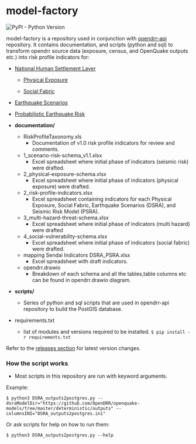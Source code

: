# model-factory
![PyPI - Python Version](https://img.shields.io/pypi/pyversions/openquake.engine)

model-factory is a repository used in conjunction with [opendrr-api](https://github.com/OpenDRR/opendrr-api) repository.
It contains documentation, and scripts (python and sql) to transform opendrr source data (exposure, census, and OpenQuake outputs etc.) into risk profile indicators for:

 - [National Human Settlement Layer](https://github.com/OpenDRR/national-human-settlement) 
		 
	- [Physical Exposure](https://github.com/OpenDRR/national-human-settlement/tree/main/physical-exposure)

	- [Social Fabric](https://github.com/OpenDRR/national-human-settlement/tree/main/social-fabric)
- [Earthquake Scenarios](https://github.com/OpenDRR/earthquake-scenarios) 
- [Probabilistic Earthquake Risk](https://github.com/OpenDRR/seismic-risk-model)


 - **documentation/**
	 - RiskProfileTaxonomy.xls
		 -  Documentation of v1.0 risk profile indicators for review and comments.
	- 1_scenario-risk-schema_v1.1.xlsx
		- Excel spreadsheet where initial phase of indicators (seismic risk) were drafted.
	- 2_physical-exposure-schema.xlsx
		- Excel spreadsheet where initial phase of indicators (physical exposure) were drafted.
	- 2_risk-profile-indicators.xlsx
		- Excel spreadsheet containing indicators for each Physical Exposure, Social Fabric, Earthquake Scenarios (DSRA), and Seismic Risk Model (PSRA).
	- 3_multi-hazard-threat-schema.xlsx
		- Excel spreadsheet where initial phase of indicators (multi hazard) were drafted
	- 4_social-vulnerability-schema.xlsx
		- Excel spreadsheet where initial phase of indicators (social fabric) were drafted.
	- mapping Sendai Indicators DSRA_PSRA.xlsx
		- Excel spreadsheet with draft indicators.
	- opendrr.drawio
		- Breakdown of each schema and all the tables,table columns etc can be found in opendrr.drawio diagram.
- **scripts/**
	- Series of python and sql scripts that are used in opendrr-api repository to build the PostGIS database.
- requirements.txt
	- list of modules and versions required to be installed.  `$ pip install -r requirements.txt`

Refer to the [releases section](https://github.com/OpenDRR/model-factory/releases) for latest version changes.


### How the script works
- Most scripts in this repository are run with keyword arguments.

Example:
```
$ python3 DSRA_outputs2postgres.py --dsraModelDir="https://github.com/OpenDRR/openquake-models/tree/master/deterministic/outputs" --columnsINI="DSRA_outputs2postgres.ini"
```
Or ask scripts for help on how to run them:
```
$ python3 DSRA_outputs2postgres.py --help